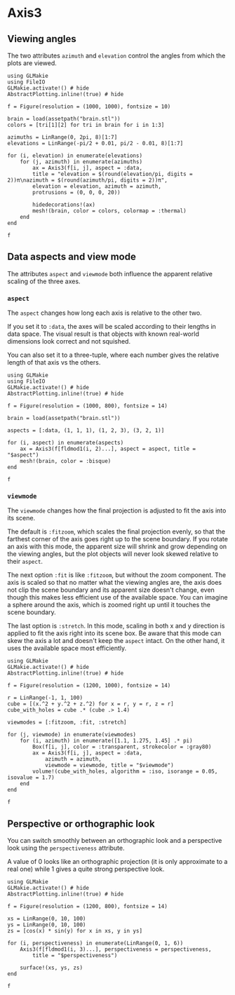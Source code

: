 # Axis3

## Viewing angles

The two attributes `azimuth` and `elevation` control the angles from which the plots are viewed.

```@example
using GLMakie
using FileIO
GLMakie.activate!() # hide
AbstractPlotting.inline!(true) # hide

f = Figure(resolution = (1000, 1000), fontsize = 10)

brain = load(assetpath("brain.stl"))
colors = [tri[1][2] for tri in brain for i in 1:3]

azimuths = LinRange(0, 2pi, 8)[1:7]
elevations = LinRange(-pi/2 + 0.01, pi/2 - 0.01, 8)[1:7]

for (i, elevation) in enumerate(elevations)
    for (j, azimuth) in enumerate(azimuths)
        ax = Axis3(f[i, j], aspect = :data,
        title = "elevation = $(round(elevation/pi, digits = 2))π\nazimuth = $(round(azimuth/pi, digits = 2))π",
        elevation = elevation, azimuth = azimuth,
        protrusions = (0, 0, 0, 20))

        hidedecorations!(ax)
        mesh!(brain, color = colors, colormap = :thermal)
    end
end

f
```

## Data aspects and view mode

The attributes `aspect` and `viewmode` both influence the apparent relative scaling of the three axes.

### `aspect`

The `aspect` changes how long each axis is relative to the other two.

If you set it to `:data`, the axes will be scaled according to their lengths in data space.
The visual result is that objects with known real-world dimensions look correct and not squished.

You can also set it to a three-tuple, where each number gives the relative length of that axis vs the others.

```@example
using GLMakie
using FileIO
GLMakie.activate!() # hide
AbstractPlotting.inline!(true) # hide

f = Figure(resolution = (1000, 800), fontsize = 14)

brain = load(assetpath("brain.stl"))

aspects = [:data, (1, 1, 1), (1, 2, 3), (3, 2, 1)]

for (i, aspect) in enumerate(aspects)
    ax = Axis3(f[fldmod1(i, 2)...], aspect = aspect, title = "$aspect")
    mesh!(brain, color = :bisque)
end

f
```

### `viewmode`

The `viewmode` changes how the final projection is adjusted to fit the axis into its scene.

The default is `:fitzoom`, which scales the final projection evenly, so that the farthest corner of the axis goes right up to the scene boundary.
If you rotate an axis with this mode, the apparent size will shrink and grow depending on the viewing angles, but the plot objects will never look skewed relative to their `aspect`.

The next option `:fit` is like `:fitzoom`, but without the zoom component.
The axis is scaled so that no matter what the viewing angles are, the axis does not clip the scene boundary and its apparent size doesn't change, even though this makes less efficient use of the available space.
You can imagine a sphere around the axis, which is zoomed right up until it touches the scene boundary.

The last option is `:stretch`.
In this mode, scaling in both x and y direction is applied to fit the axis right into its scene box.
Be aware that this mode can skew the axis a lot and doesn't keep the `aspect` intact.
On the other hand, it uses the available space most efficiently.

```@example
using GLMakie
GLMakie.activate!() # hide
AbstractPlotting.inline!(true) # hide

f = Figure(resolution = (1200, 1000), fontsize = 14)

r = LinRange(-1, 1, 100)
cube = [(x.^2 + y.^2 + z.^2) for x = r, y = r, z = r]
cube_with_holes = cube .* (cube .> 1.4)

viewmodes = [:fitzoom, :fit, :stretch]

for (j, viewmode) in enumerate(viewmodes)
    for (i, azimuth) in enumerate([1.1, 1.275, 1.45] .* pi)
        Box(f[i, j], color = :transparent, strokecolor = :gray80)
        ax = Axis3(f[i, j], aspect = :data,
            azimuth = azimuth,
            viewmode = viewmode, title = "$viewmode")
        volume!(cube_with_holes, algorithm = :iso, isorange = 0.05, isovalue = 1.7)
    end
end

f
```

## Perspective or orthographic look

You can switch smoothly between an orthographic look and a perspective look using the `perspectiveness` attribute.

A value of 0 looks like an orthographic projection (it is only approximate to a real one) while 1 gives a quite strong perspective look.

```@example
using GLMakie
GLMakie.activate!() # hide
AbstractPlotting.inline!(true) # hide

f = Figure(resolution = (1200, 800), fontsize = 14)

xs = LinRange(0, 10, 100)
ys = LinRange(0, 10, 100)
zs = [cos(x) * sin(y) for x in xs, y in ys]

for (i, perspectiveness) in enumerate(LinRange(0, 1, 6))
    Axis3(f[fldmod1(i, 3)...], perspectiveness = perspectiveness,
        title = "$perspectiveness")

    surface!(xs, ys, zs)
end

f
```